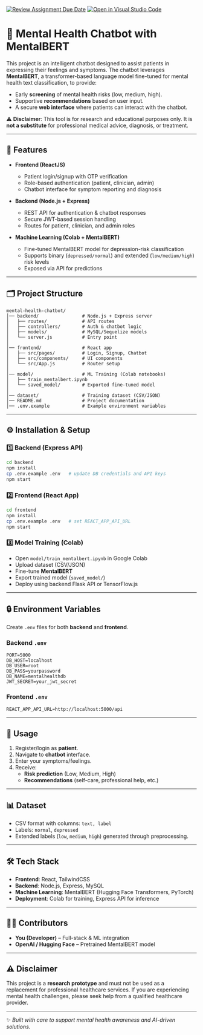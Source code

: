 [![Review Assignment Due Date](https://classroom.github.com/assets/deadline-readme-button-22041afd0340ce965d47ae6ef1cefeee28c7c493a6346c4f15d667ab976d596c.svg)](https://classroom.github.com/a/inoLPW_E)
[![Open in Visual Studio Code](https://classroom.github.com/assets/open-in-vscode-2e0aaae1b6195c2367325f4f02e2d04e9abb55f0b24a779b69b11b9e10269abc.svg)](https://classroom.github.com/online_ide?assignment_repo_id=20099703&assignment_repo_type=AssignmentRepo)

# 🧠 Mental Health Chatbot with MentalBERT

This project is an intelligent chatbot designed to assist patients in expressing their feelings and symptoms. The chatbot leverages **MentalBERT**, a transformer-based language model fine-tuned for mental health text classification, to provide:  

- Early **screening** of mental health risks (low, medium, high).  
- Supportive **recommendations** based on user input.  
- A secure **web interface** where patients can interact with the chatbot.  

⚠️ **Disclaimer**: This tool is for research and educational purposes only. It is **not a substitute** for professional medical advice, diagnosis, or treatment.

---

## 🚀 Features
- **Frontend (ReactJS)**  
  - Patient login/signup with OTP verification  
  - Role-based authentication (patient, clinician, admin)  
  - Chatbot interface for symptom reporting and diagnosis  

- **Backend (Node.js + Express)**  
  - REST API for authentication & chatbot responses  
  - Secure JWT-based session handling  
  - Routes for patient, clinician, and admin roles  

- **Machine Learning (Colab + MentalBERT)**  
  - Fine-tuned MentalBERT model for depression-risk classification  
  - Supports binary (`depressed/normal`) and extended (`low/medium/high`) risk levels  
  - Exposed via API for predictions  

---

## 🗂️ Project Structure
```
mental-health-chatbot/
│── backend/                # Node.js + Express server
│   ├── routes/             # API routes
│   ├── controllers/        # Auth & chatbot logic
│   ├── models/             # MySQL/Sequelize models
│   └── server.js           # Entry point
│
│── frontend/               # React app
│   ├── src/pages/          # Login, Signup, Chatbot
│   ├── src/components/     # UI components
│   └── src/App.js          # Router setup
│
│── model/                  # ML Training (Colab notebooks)
│   ├── train_mentalbert.ipynb
│   └── saved_model/        # Exported fine-tuned model
│
│── dataset/                # Training dataset (CSV/JSON)
│── README.md               # Project documentation
│── .env.example            # Example environment variables
```

---

## ⚙️ Installation & Setup

### 1️⃣ Backend (Express API)
```bash
cd backend
npm install
cp .env.example .env   # update DB credentials and API keys
npm start
```

### 2️⃣ Frontend (React App)
```bash
cd frontend
npm install
cp .env.example .env   # set REACT_APP_API_URL
npm start
```

### 3️⃣ Model Training (Colab)
- Open `model/train_mentalbert.ipynb` in Google Colab  
- Upload dataset (CSV/JSON)  
- Fine-tune **MentalBERT**  
- Export trained model (`saved_model/`)  
- Deploy using backend Flask API or TensorFlow.js  

---

## 🔒 Environment Variables
Create `.env` files for both **backend** and **frontend**.

### Backend `.env`
```
PORT=5000
DB_HOST=localhost
DB_USER=root
DB_PASS=yourpassword
DB_NAME=mentalhealthdb
JWT_SECRET=your_jwt_secret
```

### Frontend `.env`
```
REACT_APP_API_URL=http://localhost:5000/api
```

---

## 🧪 Usage
1. Register/login as **patient**.  
2. Navigate to **chatbot** interface.  
3. Enter your symptoms/feelings.  
4. Receive:  
   - **Risk prediction** (Low, Medium, High)  
   - **Recommendations** (self-care, professional help, etc.)  

---

## 📊 Dataset
- CSV format with columns: `text, label`  
- Labels: `normal`, `depressed`  
- Extended labels (`low`, `medium`, `high`) generated through preprocessing.  

---

## 🛠️ Tech Stack
- **Frontend**: React, TailwindCSS  
- **Backend**: Node.js, Express, MySQL  
- **Machine Learning**: MentalBERT (Hugging Face Transformers, PyTorch)  
- **Deployment**: Colab for training, Express API for inference  

---

## 👩‍💻 Contributors
- **You (Developer)** – Full-stack & ML integration  
- **OpenAI / Hugging Face** – Pretrained MentalBERT model  

---

## ⚠️ Disclaimer
This project is a **research prototype** and must not be used as a replacement for professional healthcare services. If you are experiencing mental health challenges, please seek help from a qualified healthcare provider.

---

✨ *Built with care to support mental health awareness and AI-driven solutions.*  

